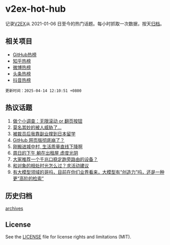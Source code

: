 # v2ex-hot-hub

 记录[V2EX](https://www.v2ex.com/)从 2021-01-06 日至今的热门话题。每小时抓取一次数据，按天[归档](archives)。
 
 ## 相关项目

- [GitHub热榜](https://github.com/it985/github-hot-hub)
- [知乎热榜](https://github.com/it985/zhihu-hot-hub)
- [微博热榜](https://github.com/it985/weibo-hot-hub)
- [头条热榜](https://github.com/it985/toutiao-hot-hub)
- [抖音热榜](https://github.com/it985/douyin-hot-hub)


 `更新时间：2025-04-14 12:10:51 +0800`

## 热议话题

1. [做个小调查：无限滚动 or 翻页按钮](https://www.v2ex.com/t/1125134)
1. [莫名其妙的被人威胁了...](https://www.v2ex.com/t/1125087)
1. [被裁员后我靠副业撑到日本留学](https://www.v2ex.com/t/1125200)
1. [GitHub 网页版彻底崩了？](https://www.v2ex.com/t/1125080)
1. [刚搬进城中村, 生活质量直线下降啊](https://www.v2ex.com/t/1125202)
1. [周日的下午 躺在出租屋 虚度光阴](https://www.v2ex.com/t/1125108)
1. [大家推荐一个千兆口稳定跑旁路由的设备？](https://www.v2ex.com/t/1125198)
1. [和对象的相处时光怎么过？求活动建议](https://www.v2ex.com/t/1125137)
1. [有大模型领域的哥吗，目前在你们业界看来，大模型有“创造力”吗，还是一种更“高阶的检索”](https://www.v2ex.com/t/1125197)

## 历史归档

[archives](archives)

## License

See the [LICENSE](LICENSE) file for license rights and limitations (MIT).
